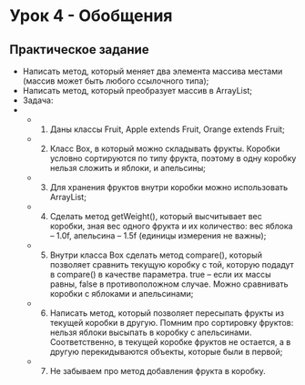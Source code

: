 # Урок 4 - Обобщения
## Практическое задание
- Написать метод, который меняет два элемента массива местами (массив может быть любого ссылочного типа);
- Написать метод, который преобразует массив в ArrayList;
- Задача:
- - 1. Даны классы Fruit, Apple extends Fruit, Orange extends Fruit;
  - 2. Класс Box, в который можно складывать фрукты. Коробки условно сортируются по типу фрукта, поэтому в одну коробку нельзя сложить и яблоки, и апельсины;
  - 3. Для хранения фруктов внутри коробки можно использовать ArrayList;
   - 4. Сделать метод getWeight(), который высчитывает вес коробки, зная вес одного фрукта и их количество: вес яблока – 1.0f, апельсина – 1.5f (единицы измерения не важны);
   - 5. Внутри класса Box сделать метод compare(), который позволяет сравнить текущую коробку с той, которую подадут в compare() в качестве параметра. true – если их массы равны, false в противоположном случае. Можно сравнивать коробки с яблоками и апельсинами;
   - 6. Написать метод, который позволяет пересыпать фрукты из текущей коробки в другую. Помним про сортировку фруктов: нельзя яблоки высыпать в коробку с апельсинами. Соответственно, в текущей коробке фруктов не остается, а в другую перекидываются объекты, которые были в первой;
   - 7. Не забываем про метод добавления фрукта в коробку.
